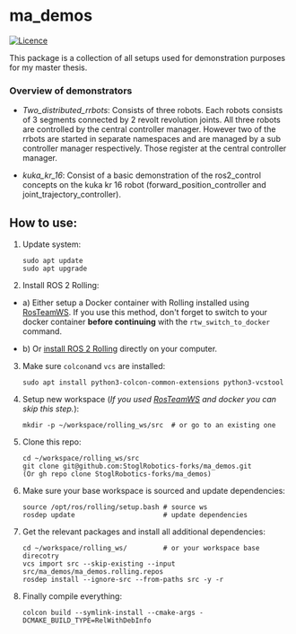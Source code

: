# ma_demos

[![Licence](https://img.shields.io/badge/License-Apache%202.0-blue.svg)](https://opensource.org/licenses/Apache-2.0)

This package is a collection of all setups used for demonstration purposes for my master thesis.

### Overview of demonstrators

* *Two_distributed_rrbots*: Consists of three robots. Each robots consists of 3 segments connected by 2 revolt revolution joints. All three robots are controlled by the central controller manager. However two of the rrbots are started in separate namespaces and are managed by a sub controller manager respectively. Those register at the central controller manager.

* *kuka_kr_16*: Consist of a basic demonstration of the ros2_control concepts on the kuka kr 16 robot (forward_position_controller and joint_trajectory_controller).

## How to use:
1. Update system:
    ```
    sudo apt update
    sudo apt upgrade
    ```
2. Install ROS 2 Rolling:
  * a) Either setup a Docker container with Rolling installed using [RosTeamWS](https://rtw.stoglrobotics.de/master/use-cases/operating_system/create_setup_workspace.html#docker-workspace).
 If you use this method, don't forget to switch to your docker container **before continuing** with the `rtw_switch_to_docker` command.
    
  * b) Or [install ROS 2 Rolling](https://docs.ros.org/en/rolling/Installation.html) directly on your computer.
3. Make sure `colcon`and `vcs` are installed:
    ```
    sudo apt install python3-colcon-common-extensions python3-vcstool
    ```
4. Setup new workspace (_If you used [RosTeamWS](https://rtw.stoglrobotics.de/master/use-cases/operating_system/create_setup_workspace.html) and docker you can skip this step._):
    ```
    mkdir -p ~/workspace/rolling_ws/src  # or go to an existing one
    ```
5. Clone this repo:
    ```
    cd ~/workspace/rolling_ws/src
    git clone git@github.com:StoglRobotics-forks/ma_demos.git 
    (Or gh repo clone StoglRobotics-forks/ma_demos)
    ```
6. Make sure your base workspace is sourced and update dependencies:
   ```
   source /opt/ros/rolling/setup.bash # source ws
   rosdep update                      # update dependencies
   ```
7. Get the relevant packages and install all additional dependencies:
   ```
   cd ~/workspace/rolling_ws/         # or your workspace base direcotry
   vcs import src --skip-existing --input src/ma_demos/ma_demos.rolling.repos 
   rosdep install --ignore-src --from-paths src -y -r
   ```
8. Finally compile everything:
   ```
   colcon build --symlink-install --cmake-args -DCMAKE_BUILD_TYPE=RelWithDebInfo
   ```
